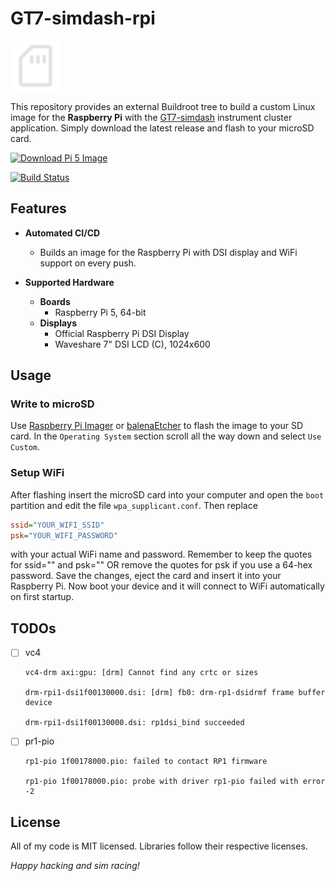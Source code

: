 # GT7-simdash-rpi

<picture>
  <source srcset="assets/sd_card_light.svg" media="(prefers-color-scheme: dark)">
  <source srcset="assets/sd_card_dark.svg" media="(prefers-color-scheme: light)">
  <img src="assets/sd_card_light.svg" alt="SD Card">
</picture>

This repository provides an external Buildroot tree to build a custom Linux image for the **Raspberry Pi** with the [GT7-simdash](https://github.com/chrshdl/gt7-simdash) instrument cluster application. Simply download the latest release and flash to your microSD card.

[![Download Pi 5 Image](https://img.shields.io/badge/download-pi5--image-blue?logo=raspberry-pi)](https://github.com/chrshdl/gt7-simdash-rpi/releases/download/latest/gt7simdash-pi5.img)

[![Build Status](https://github.com/chrshdl/gt7-simdash-rpi/actions/workflows/buildroot.yml/badge.svg)](https://github.com/chrshdl/gt7-simdash-rpi/actions/workflows/buildroot.yml)

## Features

- **Automated CI/CD**
  - Builds an image for the Raspberry Pi with DSI display and WiFi support on every push.

- **Supported Hardware**
  - **Boards**
    - Raspberry Pi 5, 64-bit
  - **Displays**
    - Official Raspberry Pi DSI Display
    - Waveshare 7" DSI LCD (C), 1024x600

## Usage

### Write to microSD

Use [Raspberry Pi Imager](https://www.raspberrypi.com/software/) or [balenaEtcher](https://www.balena.io/etcher/) to flash the image to your SD card. In the `Operating System` section scroll all the way down and select `Use Custom`. 

### Setup WiFi
After flashing insert the microSD card into your computer and open the `boot` partition and edit the file `wpa_supplicant.conf`. Then replace

```ini
ssid="YOUR_WIFI_SSID"
psk="YOUR_WIFI_PASSWORD"
```

with your actual WiFi name and password. Remember to keep the quotes for ssid="" and psk="" OR remove the quotes for psk if you use a 64-hex password. Save the changes, eject the card and insert it into your Raspberry Pi. Now boot your device and it will connect to WiFi automatically on first startup.

## TODOs
- [ ] vc4
  ```
  vc4-drm axi:gpu: [drm] Cannot find any crtc or sizes
  
  drm-rpi1-dsi1f00130000.dsi: [drm] fb0: drm-rp1-dsidrmf frame buffer device
  
  drm-rpi1-dsi1f00130000.dsi: rp1dsi_bind succeeded
  ```

- [ ] pr1-pio
  ```
  rp1-pio 1f00178000.pio: failed to contact RP1 firmware
  
  rp1-pio 1f00178000.pio: probe with driver rp1-pio failed with error -2
  ```

## License
All of my code is MIT licensed. Libraries follow their respective licenses.


_Happy hacking and sim racing!_
